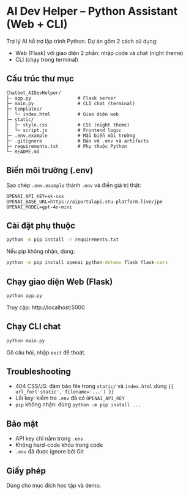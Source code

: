 # AI Dev Helper – Python Assistant (Web + CLI)

Trợ lý AI hỗ trợ lập trình Python. Dự án gồm 2 cách sử dụng:
- Web (Flask) với giao diện 2 phần: nhập code và chat (night theme)
- CLI (chạy trong terminal)

## Cấu trúc thư mục
```
Chatbot_AIDevHelper/
├─ app.py                 # Flask server
├─ main.py                # CLI chat (terminal)
├─ templates/
│  └─ index.html          # Giao diện web
├─ static/
│  ├─ style.css           # CSS (night theme)
│  └─ script.js           # Frontend logic
├─ .env.example           # Mẫu biến môi trường
├─ .gitignore             # Bảo vệ .env và artifacts
├─ requirements.txt       # Phụ thuộc Python
└─ README.md
```

## Biến môi trường (.env)
Sao chép `.env.example` thành `.env` và điền giá trị thật:
```
OPENAI_API_KEY=sk-xxx
OPENAI_BASE_URL=https://aiportalapi.stu-platform.live/jpe
OPENAI_MODEL=gpt-4o-mini
```

## Cài đặt phụ thuộc
```cmd
python -m pip install -r requirements.txt
```

Nếu pip không nhận, dùng:
```cmd
python -m pip install openai python-dotenv flask flask-cors
```

## Chạy giao diện Web (Flask)
```cmd
python app.py
```
Truy cập: http://localhost:5000

## Chạy CLI chat
```cmd
python main.py
```
Gõ câu hỏi, nhập `exit` để thoát.

## Troubleshooting
- 404 CSS/JS: đảm bảo file trong `static/` và `index.html` dùng `{{ url_for('static', filename='...') }}`
- Lỗi key: kiểm tra `.env` đã có `OPENAI_API_KEY`
- `pip` không nhận: dùng `python -m pip install ...`

## Bảo mật
- API key chỉ nằm trong `.env`
- Không hard-code khóa trong code
- `.env` đã được ignore bởi Git

## Giấy phép
Dùng cho mục đích học tập và demo.